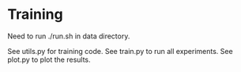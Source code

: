 # Training
 
Need to run ./run.sh in data directory.

See utils.py for training code.
See train.py to run all experiments.
See plot.py to plot the results.